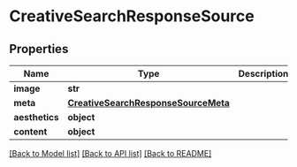 # CreativeSearchResponseSource

## Properties
Name | Type | Description | Notes
------------ | ------------- | ------------- | -------------
**image** | **str** |  | [optional] 
**meta** | [**CreativeSearchResponseSourceMeta**](CreativeSearchResponseSourceMeta.md) |  | [optional] 
**aesthetics** | **object** |  | [optional] 
**content** | **object** |  | [optional] 

[[Back to Model list]](../README.md#documentation-for-models) [[Back to API list]](../README.md#documentation-for-api-endpoints) [[Back to README]](../README.md)


